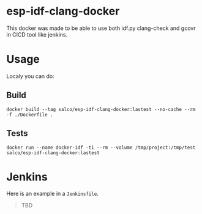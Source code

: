 # esp-idf-clang-docker
This docker was made to be able to use both idf.py clang-check and gcovr in CICD tool like jenkins.

# Usage
Localy you can do:

## Build
```
docker build --tag salco/esp-idf-clang-docker:lastest --no-cache --rm -f ./Dockerfile .
```

## Tests
```
docker run --name docker-idf -ti --rm --volume /tmp/project:/tmp/test salco/esp-idf-clang-docker:lastest
```

# Jenkins
Here is an example in a `Jenkinsfile`.

> TBD

